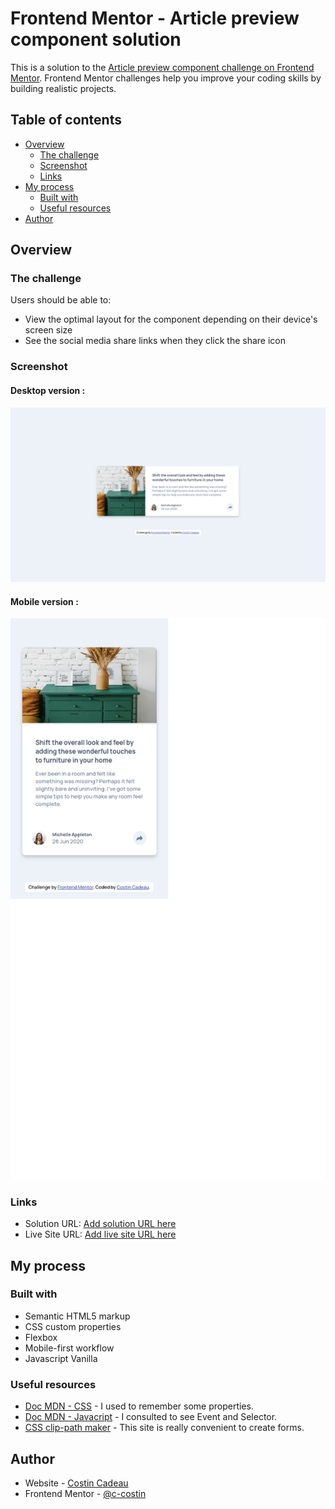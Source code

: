 # Frontend Mentor - Article preview component solution

This is a solution to the [Article preview component challenge on Frontend Mentor](https://www.frontendmentor.io/challenges/article-preview-component-dYBN_pYFT). Frontend Mentor challenges help you improve your coding skills by building realistic projects. 

## Table of contents

- [Overview](#overview)
  - [The challenge](#the-challenge)
  - [Screenshot](#screenshot)
  - [Links](#links)
- [My process](#my-process)
  - [Built with](#built-with)
  - [Useful resources](#useful-resources)
- [Author](#author)


## Overview

### The challenge

Users should be able to:

- View the optimal layout for the component depending on their device's screen size
- See the social media share links when they click the share icon

### Screenshot

#### Desktop version :
![](./screenshots/desktop1440.png)

#### Mobile version :
![](./screenshots/mobile375.png)

### Links

- Solution URL: [Add solution URL here](https://your-solution-url.com)
- Live Site URL: [Add live site URL here](https://your-live-site-url.com)

## My process

### Built with

- Semantic HTML5 markup
- CSS custom properties
- Flexbox
- Mobile-first workflow
- Javascript Vanilla

### Useful resources

- [Doc MDN - CSS](https://developer.mozilla.org/en-US/docs/Web/CSS) - I used to remember some properties.
- [Doc MDN - Javacript](https://developer.mozilla.org/en-US/docs/Web/JavaScript) - I consulted to see Event and Selector.
- [CSS clip-path maker](https://bennettfeely.com/clippy/) - This site is really convenient to create forms.

## Author

- Website - [Costin Cadeau](https://costincadeau.fr)
- Frontend Mentor - [@c-costin](https://www.frontendmentor.io/profile/c-costin)